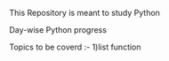 This Repository is meant to study Python

Day-wise Python progress

Topics to be coverd :-
1)list function

